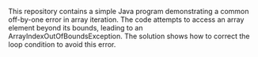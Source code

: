 This repository contains a simple Java program demonstrating a common off-by-one error in array iteration. The code attempts to access an array element beyond its bounds, leading to an ArrayIndexOutOfBoundsException. The solution shows how to correct the loop condition to avoid this error.